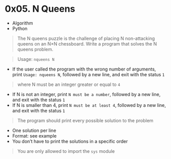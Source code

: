 # 0x05. N Queens

* Algorithm
* Python

> The N queens puzzle is the challenge of placing N non-attacking queens on an N×N chessboard. Write a program that solves the N queens problem.

> Usage: `nqueens N`
* If the user called the program with the wrong number of arguments, print `Usage: nqueens N`, followed by a new line, and exit with the status `1`

> where N must be an integer greater or equal to `4`
* If N is not an integer, print `N must be a number`, followed by a new line, and exit with the status `1`
* If N is smaller than 4, print `N must be at least 4`, followed by a new line, and exit with the status `1`
> The program should print every possible solution to the problem
* One solution per line
* Format: see example
* You don’t have to print the solutions in a specific order
> You are only allowed to import the `sys` module
